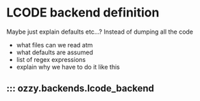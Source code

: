 # LCODE backend definition


Maybe just explain defaults etc...? Instead of dumping all the code

- what files can we read atm
- what defaults are assumed
- list of regex expressions
- explain why we have to do it like this


## ::: ozzy.backends.lcode_backend